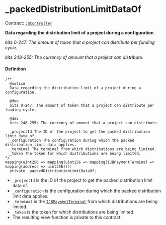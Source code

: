 # _packedDistributionLimitDataOf

Contract: [`JBController`](/api/contracts/or-controllers/jbcontroller/README.md)​‌

**Data regarding the distribution limit of a project during a configuration.**

_bits 0-247: The amount of token that a project can distribute per funding cycle._

_bits 248-255: The currency of amount that a project can distribute._

#### Definition

```
/**
  @notice
  Data regarding the distribution limit of a project during a configuration.

  @dev
  bits 0-247: The amount of token that a project can distribute per funding cycle.

  @dev
  bits 248-255: The currency of amount that a project can distribute.

  _projectId The ID of the project to get the packed distribution limit data of.
  _configuration The configuration during which the packed distribution limit data applies.
  _terminal The terminal from which distributions are being limited.
  _token The token for which distributions are being limited.
*/
mapping(uint256 => mapping(uint256 => mapping(IJBPaymentTerminal => mapping(address => uint256))))
  private _packedDistributionLimitDataOf;
```

* `_projectId` is the ID of the project to get the packed distribution limit data of.
* `_configuration` is the configuration during which the packed distribution limit data applies.
* `_terminal` is the [`IJBPaymentTerminal`](/api/interfaces/ijbpaymentterminal.md) from which distributions are being limited.
* `_token` is the token for which distributions are being limited.
* The resulting view function is private to this contract.

